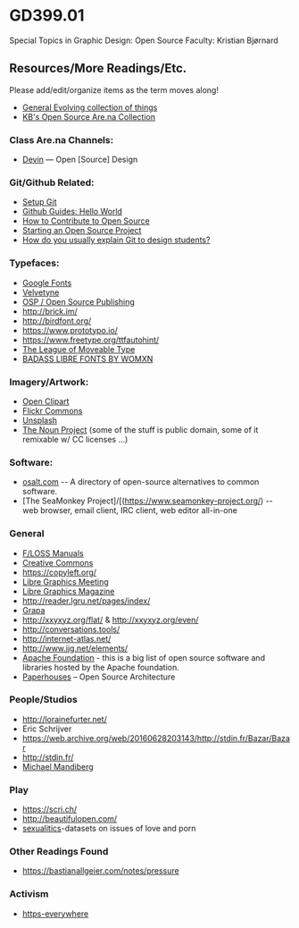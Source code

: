 # GD399.01

Special Topics in Graphic Design: Open Source Faculty: Kristian Bjørnard

## Resources/More Readings/Etc.

Please add/edit/organize items as the term moves along!

- [General Evolving collection of things](https://www.one-tab.com/page/ArjARldES_yCrrkdlr5o7Q)
- [KB's Open Source Are.na Collection](https://www.are.na/kristian-bjornard/open-source-design-1513321291)


### Class Are.na Channels:
- [Devin](https://www.are.na/devin-halladay/open-source-design-1516937432) — Open [Source] Design

### Git/Github Related:

- [Setup Git](https://help.github.com/articles/set-up-git/)
- [Github Guides: Hello World](https://guides.github.com/activities/hello-world/)
- [How to Contribute to Open Source](https://opensource.guide/how-to-contribute/)
- [Starting an Open Source Project](https://opensource.guide/starting-a-project/)
- [How do you usually explain Git to design students?](http://freeze.sh/_/2015/conversations/dvc)

### Typefaces:

- [Google Fonts](https://fonts.google.com/)
- [Velvetyne](http://velvetyne.fr/)
- [OSP / Open Source Publishing](http://osp.kitchen/foundry/)
- <http://brick.im/>
- <http://birdfont.org/>
- <https://www.prototypo.io/>
- <https://www.freetype.org/ttfautohint/>
- [The League of Moveable Type](https://www.theleagueofmoveabletype.com/)
- [BADASS LIBRE FONTS BY WOMXN](http://design-research.be/by-womxn/)

### Imagery/Artwork:

- [Open Clipart](https://openclipart.org)
- [Flickr Commons](https://www.flickr.com/commons)
- [Unsplash](https://unsplash.com/)
- [The Noun Project](https://thenounproject.com/) (some of the stuff is public domain, some of it remixable w/ CC licenses ...)

### Software:

- [osalt.com](https://www.osalt.com/) -- A directory of open-source alternatives to common software.
- [The SeaMonkey Project]/[(https://www.seamonkey-project.org/) -- web browser, email client, IRC client, web editor all-in-one

### General

- [F/LOSS Manuals](http://flossmanuals.net/)
- [Creative Commons](https://creativecommons.org/)
- <https://copyleft.org/>
- [Libre Graphics Meeting](http://libregraphicsmeeting.org/)
- [Libre Graphics Magazine](http://libregraphicsmag.com/)
- <http://reader.lgru.net/pages/index/>
- [Grapa](http://grapa.ourproject.org/?lang=en)
- <http://xxyxyz.org/flat/> & <http://xxyxyz.org/even/>
- <http://conversations.tools/>
- <http://internet-atlas.net/>
- <http://www.jjg.net/elements/>
- [Apache Foundation](http://www.apache.org/index.html#projects-list) - this is a big list of open source software and libraries hosted by the Apache foundation.
- [Paperhouses](paperhouses.co) – Open Source Architecture 

### People/Studios

- <http://lorainefurter.net/>
- Eric Schrijver
- <https://web.archive.org/web/20160628203143/http://stdin.fr/Bazar/Bazar>
- <http://stdin.fr/>
- [Michael Mandiberg](http://www.mandiberg.com/)

### Play

- <https://scri.ch/>
- <http://beautifulopen.com/>
- [sexualitics](https://github.com/sexualitics)-datasets on issues of love and porn

### Other Readings Found

- <https://bastianallgeier.com/notes/pressure>

### Activism
- [https-everywhere](https://github.com/EFForg/https-everywhere)

